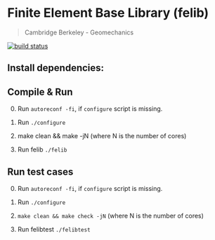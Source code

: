 # Finite Element Base Library (felib)
> Cambridge Berkeley - Geomechanics

[![build status](https://git.cb-geo.com/ci/projects/2/status.png?ref=master)](https://git.cb-geo.com/ci/projects/2?ref=master)

## Install dependencies:

## Compile & Run
0. Run `autoreconf -fi`, if `configure` script is missing.

1. Run `./configure`

2. make clean && make -jN (where N is the number of cores)

3. Run felib `./felib`

## Run  test cases

0. Run `autoreconf -fi`, if `configure` script is missing.

1. Run `./configure`

2. `make clean && make check -jN` (where N is the number of cores)

3. Run felibtest `./felibtest`

